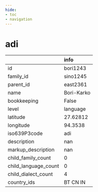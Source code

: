 ```yaml
---
hide:
- toc
- navigation
---
```

# adi
|                      | info       |
|:---------------------|:-----------|
| id                   | bori1243   |
| family_id            | sino1245   |
| parent_id            | east2361   |
| name                 | Bori-Karko |
| bookkeeping          | False      |
| level                | language   |
| latitude             | 27.62812   |
| longitude            | 94.3538    |
| iso639P3code         | adi        |
| description          | nan        |
| markup_description   | nan        |
| child_family_count   | 0          |
| child_language_count | 0          |
| child_dialect_count  | 4          |
| country_ids          | BT CN IN   |